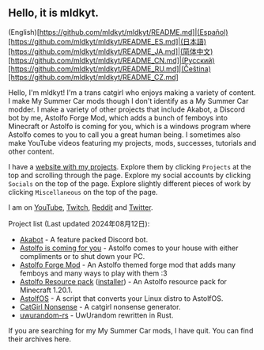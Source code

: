 ## Hello, it is mldkyt.

(English)[https://github.com/mldkyt/mldkyt/README.md]|(Español)[https://github.com/mldkyt/mldkyt/README_ES.md]|(日本語)[https://github.com/mldkyt/mldkyt/README_JA.md]|(简体中文)[https://github.com/mldkyt/mldkyt/README_CN.md]|(Русский)[https://github.com/mldkyt/mldkyt/README_RU.md]|(Čeština)[https://github.com/mldkyt/mldkyt/README_CZ.md]

Hello, I'm mldkyt! I'm a trans catgirl who enjoys making a variety of content. I make My Summer Car mods though I don't identify as a My Summer Car modder. I make a variety of other projects that include Akabot, a Discord bot by me, Astolfo Forge Mod, which adds a bunch of femboys into Minecraft or Astolfo is coming for you, which is a windows program where Astolfo comes to you to call you a great human being. I sometimes also make YouTube videos featuring my projects, mods, successes, tutorials and other content.

I have a [website with my projects](https://mldkyt.com/). Explore them by clicking `Projects` at the top and scrolling through the page. Explore my social accounts by clicking `Socials` on the top of the page. Explore slightly different pieces of work by clicking `Miscellaneous` on the top of the page.

I am on [YouTube](https://youtube.com/@mldkyt), [Twitch](https://twitch.tv/mldkyt), [Reddit](https://reddit.com/u/mldkyt) and [Twitter](https://twitter.com/@mldkyt).

Project list (Last updated 2024年08月12日):

- [Akabot](https://mldkyt.com/project/akabot) - A feature packed Discord bot.
- [Astolfo is coming for you](https://github.com/mldkyt/AstolfoIsComingForYou/releases) - Astolfo comes to your house with either compliments or to shut down your PC.
- [Astolfo Forge Mod](https://github.com/mldkyt/AstolfoForge/releases) - An Astolfo themed forge mod that adds many femboys and many ways to play with them :3
- [Astolfo Resource pack](https://github.com/mldkyt/AstolfoResourcePack) ([installer](https://github.com/mldkyt/AstolfoResourcePackInstaller/releases/)) - An Astolfo resource pack for Minecraft 1.20.1.
- [AstolfOS](https://github.com/mldkyt/AstolfOS/wiki/) - A script that converts your Linux distro to AstolfOS.
- [CatGirl Nonsense](https://mldkyt.com/project/catgirlnonsense/) - A catgirl nonsense generator.
- [uwurandom-rs](https://github.com/mldkyt/uwurandom-rs/) - UwUrandom rewritten in Rust.

If you are searching for my My Summer Car mods, I have quit. You can find their archives here. 
